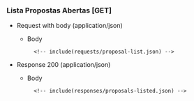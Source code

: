 ### Lista Propostas Abertas [GET]

+ Request with body (application/json)

    + Body

            <!-- include(requests/proposal-list.json) -->

+ Response 200 (application/json)

    + Body

            <!-- include(responses/proposals-listed.json) -->
